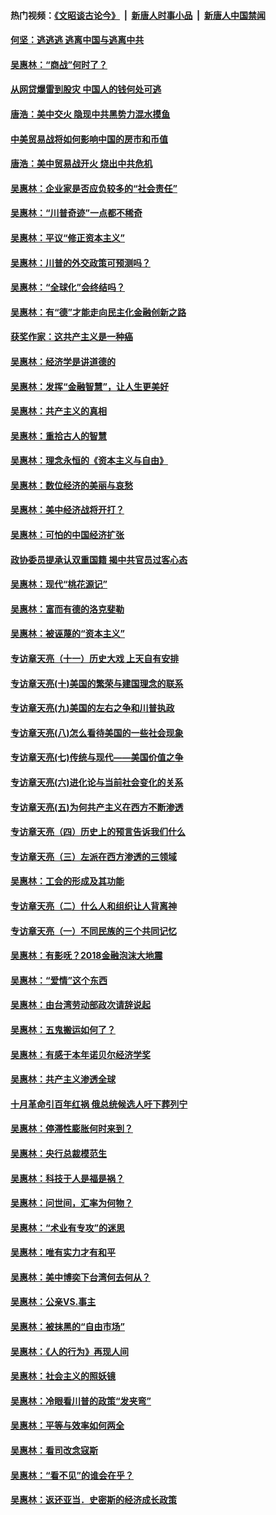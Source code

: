 #### 热门视频：[《文昭谈古论今》](https://github.com/gfw-breaker/wenzhao/blob/master/README.md?t=10290933) &nbsp;|&nbsp; [新唐人时事小品](https://github.com/gfw-breaker/ntdtv-comedy/blob/master/README.md?t=10290933) &nbsp;|&nbsp; [新唐人中国禁闻](https://github.com/gfw-breaker/ntdtv-news/blob/master/README.md?t=10290933)

#### [何坚：逃逃逃 逃离中国与逃离中共](../pages/nsc423/n10592891.md?t=10290933) 

#### [吴惠林：“商战”何时了？](../pages/nsc423/n10573558.md?t=10290933) 

#### [从网贷爆雷到股灾 中国人的钱何处可逃](../pages/nsc423/n10572800.md?t=10290933) 

#### [唐浩：美中交火 隐现中共黑势力混水摸鱼](../pages/nsc423/n10544040.md?t=10290933) 

#### [中美贸易战将如何影响中国的房市和币值](../pages/nsc423/n10543697.md?t=10290933) 

#### [唐浩：美中贸易战开火 烧出中共危机](../pages/nsc423/n10540126.md?t=10290933) 

#### [吴惠林：企业家是否应负较多的“社会责任”](../pages/nsc423/n10535022.md?t=10290933) 

#### [吴惠林：“川普奇迹”一点都不稀奇](../pages/nsc423/n10512808.md?t=10290933) 

#### [吴惠林：平议“修正资本主义”](../pages/nsc423/n10495724.md?t=10290933) 

#### [吴惠林：川普的外交政策可预测吗？](../pages/nsc423/n10462387.md?t=10290933) 

#### [吴惠林：“全球化”会终结吗？](../pages/nsc423/n10452838.md?t=10290933) 

#### [吴惠林：有“德”才能走向民主化金融创新之路](../pages/nsc423/n10432292.md?t=10290933) 

#### [获奖作家：这共产主义是一种癌](../pages/nsc423/n10431541.md?t=10290933) 

#### [吴惠林：经济学是讲道德的](../pages/nsc423/n10398014.md?t=10290933) 

#### [吴惠林：发挥“金融智慧”，让人生更美好](../pages/nsc423/n10375019.md?t=10290933) 

#### [吴惠林：共产主义的真相](../pages/nsc423/n10351394.md?t=10290933) 

#### [吴惠林：重拾古人的智慧](../pages/nsc423/n10337691.md?t=10290933) 

#### [吴惠林：理念永恒的《资本主义与自由》](../pages/nsc423/n10316274.md?t=10290933) 

#### [吴惠林：数位经济的美丽与哀愁](../pages/nsc423/n10292946.md?t=10290933) 

#### [吴惠林：美中经济战将开打？](../pages/nsc423/n10258825.md?t=10290933) 

#### [吴惠林：可怕的中国经济扩张](../pages/nsc423/n10219147.md?t=10290933) 

#### [政协委员提承认双重国籍 揭中共官员过客心态](../pages/nsc423/n10208809.md?t=10290933) 

#### [吴惠林：现代“桃花源记”](../pages/nsc423/n10185234.md?t=10290933) 

#### [吴惠林：富而有德的洛克斐勒](../pages/nsc423/n10142264.md?t=10290933) 

#### [吴惠林：被诬蔑的“资本主义”](../pages/nsc423/n10124816.md?t=10290933) 

#### [专访章天亮（十一）历史大戏 上天自有安排](../pages/nsc423/n10094905.md?t=10290933) 

#### [专访章天亮(十)美国的繁荣与建国理念的联系](../pages/nsc423/n10094899.md?t=10290933) 

#### [专访章天亮(九)美国的左右之争和川普执政](../pages/nsc423/n10094889.md?t=10290933) 

#### [专访章天亮(八)怎么看待美国的一些社会现象](../pages/nsc423/n10094857.md?t=10290933) 

#### [专访章天亮(七)传统与现代——美国价值之争](../pages/nsc423/n10093140.md?t=10290933) 

#### [专访章天亮(六)进化论与当前社会变化的关系](../pages/nsc423/n10092036.md?t=10290933) 

#### [专访章天亮(五)为何共产主义在西方不断渗透](../pages/nsc423/n10083620.md?t=10290933) 

#### [专访章天亮（四）历史上的预言告诉我们什么](../pages/nsc423/n10083606.md?t=10290933) 

#### [专访章天亮（三）左派在西方渗透的三领域](../pages/nsc423/n10081115.md?t=10290933) 

#### [吴惠林：工会的形成及其功能](../pages/nsc423/n10080633.md?t=10290933) 

#### [专访章天亮（二）什么人和组织让人背离神](../pages/nsc423/n10076637.md?t=10290933) 

#### [专访章天亮（一）不同民族的三个共同记忆](../pages/nsc423/n10074188.md?t=10290933) 

#### [吴惠林：有影呒？2018金融泡沫大地震](../pages/nsc423/n10040534.md?t=10290933) 

#### [吴惠林：“爱情”这个东西](../pages/nsc423/n10019423.md?t=10290933) 

#### [吴惠林：由台湾劳动部政次请辞说起](../pages/nsc423/n9979679.md?t=10290933) 

#### [吴惠林：五鬼搬运如何了？](../pages/nsc423/n9925338.md?t=10290933) 

#### [吴惠林：有感于本年诺贝尔经济学奖](../pages/nsc423/n9871883.md?t=10290933) 

#### [吴惠林：共产主义渗透全球](../pages/nsc423/n9812748.md?t=10290933) 

#### [十月革命引百年红祸 俄总统候选人吁下葬列宁](../pages/nsc423/n9810182.md?t=10290933) 

#### [吴惠林：停滞性膨胀何时来到？](../pages/nsc423/n9764136.md?t=10290933) 

#### [吴惠林：央行总裁模范生](../pages/nsc423/n9728134.md?t=10290933) 

#### [吴惠林：科技于人是福是祸？](../pages/nsc423/n9672982.md?t=10290933) 

#### [吴惠林：问世间，汇率为何物？](../pages/nsc423/n9621788.md?t=10290933) 

#### [吴惠林：“术业有专攻”的迷思](../pages/nsc423/n9580363.md?t=10290933) 

#### [吴惠林：唯有实力才有和平](../pages/nsc423/n9529599.md?t=10290933) 

#### [吴惠林：美中博奕下台湾何去何从？](../pages/nsc423/n9483598.md?t=10290933) 

#### [吴惠林：公亲VS.事主](../pages/nsc423/n9425637.md?t=10290933) 

#### [吴惠林：被抹黑的“自由市场”](../pages/nsc423/n9351545.md?t=10290933) 

#### [吴惠林：《人的行为》再现人间](../pages/nsc423/n9296339.md?t=10290933) 

#### [吴惠林：社会主义的照妖镜](../pages/nsc423/n9243460.md?t=10290933) 

#### [吴惠林：冷眼看川普的政策“发夹弯”](../pages/nsc423/n9120684.md?t=10290933) 

#### [吴惠林：平等与效率如何两全](../pages/nsc423/n9075430.md?t=10290933) 

#### [吴惠林：看司改念寇斯](../pages/nsc423/n9024915.md?t=10290933) 

#### [吴惠林：“看不见”的谁会在乎？](../pages/nsc423/n8977488.md?t=10290933) 

#### [吴惠林：返还亚当．史密斯的经济成长政策](../pages/nsc423/n8931896.md?t=10290933) 

